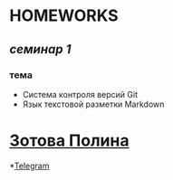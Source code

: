 # HOMEWORKS
## _семинар 1_ 
### тема
* Cистема контроля версий Git
* Язык текстовой разметки Markdown

# [Зотова Полина](mailto:ztvpln.gmail.com)
*[Telegram](ZotovaPolina)
